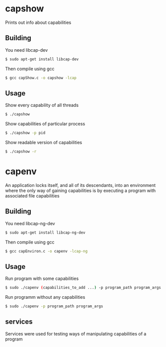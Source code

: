 # capshow
Prints out info about capabilities
## Building
You need libcap-dev
```sh
$ sudo apt-get install libcap-dev
```
Then compile using gcc
```sh
$ gcc capShow.c -o capshow -lcap
```
## Usage
Show every capability of all threads
```sh
$ ./capshow
```
Show capabilities of particular process
```sh
$ ./capshow -p pid
```
Show readable version of capabilities
```sh
$ ./capshow -r
```
# capenv
An application locks itself, and all of its descendants, into an environment where the only way of gaining capabilities is by executing a program with associated file capabilities

## Building
You need libcap-ng-dev
```sh
$ sudo apt-get install libcap-ng-dev
```
Then compile using gcc
```sh
$ gcc capEnviron.c -o capenv -lcap-ng
```
## Usage

Run program with some capabilities
```sh
$ sudo ./capenv (capabilities_to_add ...) -p program_path program_args
```
Run programm without any capabilities
```sh
$ sudo ./capenv -p program_path program_args
```
## services

Services were used for testing ways of manipulating capabilities of a program
